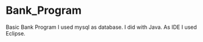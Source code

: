 # Bank_Program

Basic Bank Program
I used mysql as database.
I did with Java.
As IDE I used Eclipse.
